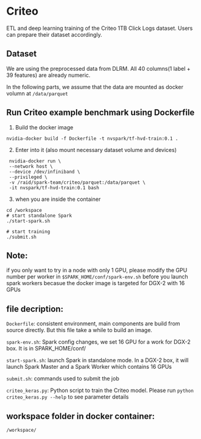 # Criteo

ETL and deep learning training of the Criteo 1TB Click Logs dataset. Users can prepare their dataset accordingly.

## Dataset

We are using the preprocessed data from DLRM. All 40 columns(1 label + 39 features) are already numeric.

In the following parts, we assume that the data are mounted as docker volumn at `/data/parquet`

## Run Criteo example benchmark using Dockerfile

1. Build the docker image
```
nvidia-docker build -f Dockerfile -t nvspark/tf-hvd-train:0.1 .
```

2. Enter into it (also mount necessary dataset volume and devices)
```
 nvidia-docker run \
 --network host \
 --device /dev/infiniband \
 --privileged \
 -v /raid/spark-team/criteo/parquet:/data/parquet \
 -it nvspark/tf-hvd-train:0.1 bash
```

3. when you are inside the container
```
cd /workspace
# start standalone Spark
./start-spark.sh

# start training
./submit.sh
```

## Note: 

if you only want to try in a node with only 1 GPU, please modify the GPU number per worker in `$SPARK_HOME/conf/spark-env.sh` before you launch spark workers becasue the docker image is targeted for DGX-2 with 16 GPUs

## file decription:

`Dockerfile`: consistent environment, main components are build from source directly. But this file take a while to build an image.

`spark-env.sh`: Spark config changes, we set 16 GPU for a work for DGX-2 box. It is in SPARK_HOME/conf/

`start-spark.sh`: launch Spark in standalone mode. In a DGX-2 box, it will launch Spark Master and a Spark Worker which contains 16 GPUs

`submit.sh`: commands used to submit the job

`criteo_keras.py`: Python script to train the Criteo model. Please run `python criteo_keras.py --help` to see parameter details

## workspace folder in docker container:

`/workspace/`
